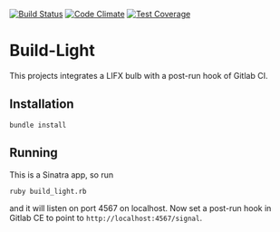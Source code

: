 [![Build Status](https://travis-ci.org/hanneskaeufler/build-light.svg?branch=master)](https://travis-ci.org/hanneskaeufler/build-light)
[![Code Climate](https://codeclimate.com/github/hanneskaeufler/build-light/badges/gpa.svg)](https://codeclimate.com/github/hanneskaeufler/build-light)
[![Test Coverage](https://codeclimate.com/github/hanneskaeufler/build-light/badges/coverage.svg)](https://codeclimate.com/github/hanneskaeufler/build-light)

# Build-Light

This projects integrates a LIFX bulb with a post-run hook of Gitlab CI.

## Installation

```
bundle install
```

## Running

This is a Sinatra app, so run

```
ruby build_light.rb
```

and it will listen on port 4567 on localhost. Now set a post-run hook in Gitlab CE to point to
`http://localhost:4567/signal`.
